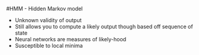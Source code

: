 #HMM - Hidden Markov model
* Unknown validity of output
* Still allows you to compute a likely output though based off sequence of state
* Neural networks are measures of likely-hood
* Susceptible to local minima

